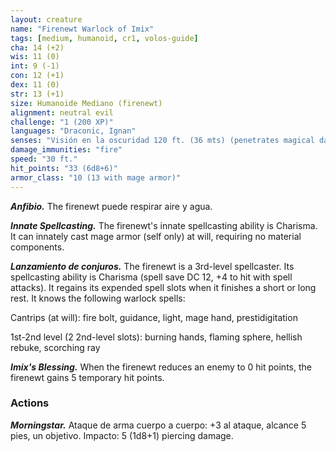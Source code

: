 ```yaml
---
layout: creature
name: "Firenewt Warlock of Imix"
tags: [medium, humanoid, cr1, volos-guide]
cha: 14 (+2)
wis: 11 (0)
int: 9 (-1)
con: 12 (+1)
dex: 11 (0)
str: 13 (+1)
size: Humanoide Mediano (firenewt)
alignment: neutral evil
challenge: "1 (200 XP)"
languages: "Draconic, Ignan"
senses: "Visión en la oscuridad 120 ft. (36 mts) (penetrates magical darkness)"
damage_immunities: "fire"
speed: "30 ft."
hit_points: "33 (6d8+6)"
armor_class: "10 (13 with mage armor)"
---
```


***Anfibio.*** The firenewt puede respirar aire y agua.

***Innate Spellcasting.*** The firenewt's innate spellcasting ability is Charisma. It can innately cast mage armor (self only) at will, requiring no material components.

***Lanzamiento de conjuros.*** The firenewt is a 3rd-level spellcaster. Its spellcasting ability is Charisma (spell save DC 12, +4 to hit with spell attacks). It regains its expended spell slots when it finishes a short or long rest. It knows the following warlock spells:

Cantrips (at will): fire bolt, guidance, light, mage hand, prestidigitation

1st-2nd level (2 2nd-level slots): burning hands, flaming sphere, hellish rebuke, scorching ray

***Imix's Blessing.*** When the firenewt reduces an enemy to 0 hit points, the firenewt gains 5 temporary hit points.

### Actions

***Morningstar.*** Ataque de arma cuerpo a cuerpo: +3 al ataque, alcance 5 pies, un objetivo. Impacto: 5 (1d8+1) piercing damage.